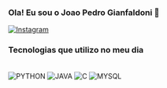 ### Ola! Eu sou o Joao Pedro Gianfaldoni 👋

[![Instagram](https://img.shields.io/badge/Instagram-E4405F?style=for-the-badge&logo=instagram&logoColor=white)](https://instagram.com/jao_montanha)

### Tecnologias que utilizo no meu dia

<div style="display: inline_block"><br/>
   <img align="center" alt="PYTHON" src="https://img.shields.io/badge/Python-14354C?style=for-the-badge&logo=python&logoColor=white" />
   <img align="center" alt="JAVA" src="https://img.shields.io/badge/Java-ED8B00?style=for-the-badge&logo=openjdk&logoColor=white" />
   <img align="center" alt="C" src="https://img.shields.io/badge/C-00599C?style=for-the-badge&logo=c&logoColor=white"  />
    <img align="center" alt="MYSQL" src="https://img.shields.io/badge/MySQL-00000F?style=for-the-badge&logo=mysql&logoColor=white" />
<div>
